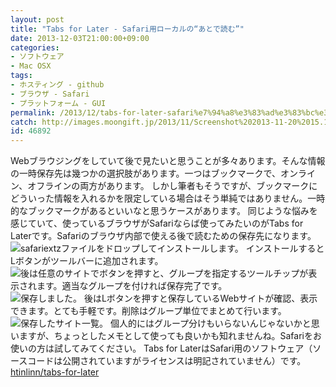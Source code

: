 ```yaml
---
layout: post
title: "Tabs for Later - Safari用ローカルの“あとで読む”"
date: 2013-12-03T21:00:00+09:00
categories:
- ソフトウェア
- Mac OSX
tags: 
- ホスティング - github
- ブラウザ - Safari
- プラットフォーム - GUI
permalink: /2013/12/tabs-for-later-safari%e7%94%a8%e3%83%ad%e3%83%bc%e3%82%ab%e3%83%ab%e3%81%ae%e2%80%9c%e3%81%82%e3%81%a8%e3%81%a7%e8%aa%ad%e3%82%80%e2%80%9d/
catch: http://images.moongift.jp/2013/11/Screenshot%202013-11-20%2015.11.58_thumb.2ed1e9e7f279df8f81a41d137f4b49c0.png
id: 46892
---
```

Webブラウジングをしていて後で見たいと思うことが多々あります。そんな情報の一時保存先は幾つかの選択肢があります。一つはブックマークで、オンライン、オフラインの両方があります。
しかし筆者もそうですが、ブックマークにどういった情報を入れるかを限定している場合はそう単純ではありません。一時的なブックマークがあるといいなと思うケースがあります。
同じような悩みを感じていて、使っているブラウザがSafariならば使ってみたいのがTabs for Laterです。Safariのブラウザ内部で使える後で読むための保存先になります。
![safariextzファイルをドロップしてインストールします。](http://images.moongift.jp/2013/11/Screenshot%202013-11-20%2015.09.39_thumb.a240188e70466cdf8b5b93ce1e0bde70.png "http://images.moongift.jp/2013/11/Screenshot%202013-11-20%2015.09.39.a240188e70466cdf8b5b93ce1e0bde70.png")
インストールするとLボタンがツールバーに追加されます。
![後は任意のサイトでボタンを押すと、グループを指定するツールチップが表示されます。適当なグループを付ければ保存完了です。](http://images.moongift.jp/2013/11/Screenshot%202013-11-20%2015.11.49_thumb.eff8e0afe1633dbdb7a648b7d87c980a.png "http://images.moongift.jp/2013/11/Screenshot%202013-11-20%2015.11.49.eff8e0afe1633dbdb7a648b7d87c980a.png")
![保存しました。](http://images.moongift.jp/2013/11/Screenshot%202013-11-20%2015.11.58_thumb.2ed1e9e7f279df8f81a41d137f4b49c0.png "http://images.moongift.jp/2013/11/Screenshot%202013-11-20%2015.11.58.2ed1e9e7f279df8f81a41d137f4b49c0.png")
後はLボタンを押すと保存しているWebサイトが確認、表示できます。とても手軽です。削除はグループ単位でまとめて行います。
![保存したサイト一覧。](http://images.moongift.jp/2013/11/Screenshot%202013-11-20%2015.20.02_thumb.b9bfebbe80d31e1bf657b9feb344c5b0.png "http://images.moongift.jp/2013/11/Screenshot%202013-11-20%2015.20.02.b9bfebbe80d31e1bf657b9feb344c5b0.png")
個人的にはグループ分けもいらないんじゃないかと思いますが、ちょっとしたメモとして使っても良いかも知れませんね。Safariをお使いの方は試してみてください。
Tabs for LaterはSafari用のソフトウェア（ソースコードは公開されていますがライセンスは明記されていません）です。
[htinlinn/tabs-for-later](https://github.com/htinlinn/tabs-for-later)